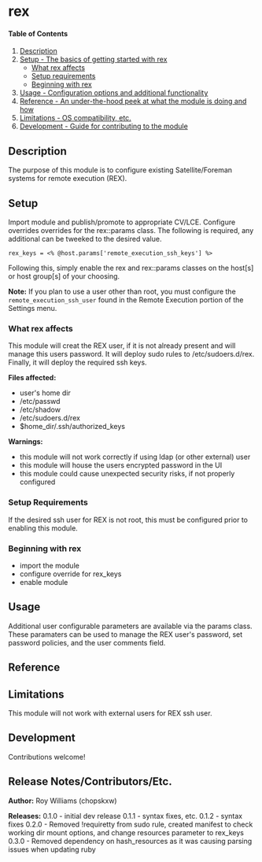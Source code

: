 # rex

#### Table of Contents

1. [Description](#description)
1. [Setup - The basics of getting started with rex](#setup)
    * [What rex affects](#what-rex-affects)
    * [Setup requirements](#setup-requirements)
    * [Beginning with rex](#beginning-with-rex)
1. [Usage - Configuration options and additional functionality](#usage)
1. [Reference - An under-the-hood peek at what the module is doing and how](#reference)
1. [Limitations - OS compatibility, etc.](#limitations)
1. [Development - Guide for contributing to the module](#development)

## Description

The purpose of this module is to configure existing Satellite/Foreman systems for remote execution (REX).

## Setup

Import module and publish/promote to appropriate CV/LCE.  Configure overrides overrides for the rex::params class.  The following is required, any additional can be tweeked to the desired value.

```
rex_keys = <% @host.params['remote_execution_ssh_keys'] %>
```

Following this, simply enable the rex and rex::params classes on the host[s] or host group[s] of your choosing.

**Note:** If you plan to use a user other than root, you must configure the `remote_execution_ssh_user` found in the Remote Execution portion of the Settings menu.

### What rex affects

This module will creat the REX user, if it is not already present and will manage this users password.  It will deploy sudo rules to /etc/sudoers.d/rex.  Finally, it will deploy the required ssh keys.

**Files affected:**
* user's home dir
* /etc/passwd
* /etc/shadow
* /etc/sudoers.d/rex
* $home_dir/.ssh/authorized_keys

**Warnings:**
* this module will not work correctly if using ldap (or other external) user
* this module will house the users encrypted password in the UI
* this module could cause unexpected security risks, if not properly configured

### Setup Requirements

If the desired ssh user for REX is not root, this must be configured prior to enabling this module.

### Beginning with rex

* import the module
* configure override for rex_keys
* enable module

## Usage

Additional user configurable parameters are available via the params class. These paramaters can be used to manage the REX user's password, set password policies, and the user comments field.

## Reference


## Limitations

This module will not work with external users for REX ssh user.

## Development

Contributions welcome!

## Release Notes/Contributors/Etc.

**Author:** Roy Williams (chopskxw)

**Releases:**
0.1.0 - initial dev release
0.1.1 - syntax fixes, etc.
0.1.2 - syntax fixes
0.2.0 - Removed !requiretty from sudo rule, created manifest to check working dir mount options, and change resources parameter to rex_keys
0.3.0 - Removed dependency on hash_resources as it was causing parsing issues when updating ruby
